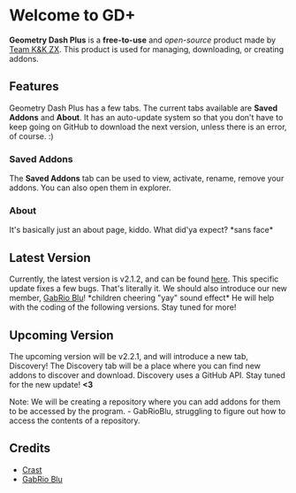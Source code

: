 # Welcome to GD+
**Geometry Dash Plus** is a **free-to-use** and *open-source* product made by [Team K&K ZX](https://www.youtube.com/c/TeamKKZX). This product is used for managing, downloading, or creating addons.
## Features
Geometry Dash Plus has a few tabs. The current tabs available are **Saved Addons** and **About**. It has an auto-update system so that you don't have to keep going on GitHub to download the next version, unless there is an error, of course. :)
### Saved Addons
The **Saved Addons** tab can be used to view, activate, rename, remove your addons. You can also open them in explorer.
### About
It's basically just an about page, kiddo. What did'ya expect? \*sans face\*
## Latest Version
Currently, the latest version is v2.1.2, and can be found [here](https://github.com/TheRealCrastWasTaken/GeometryDashPlus-Versions/blob/master/GD%2B%20v2.1.2.zip).
This specific update fixes a few bugs. That's literally it.
We should also introduce our new member, [GabRio Blu](https://github.com/GabRioBlu)! \*children cheering "yay" sound effect\* He will help with the coding of the following versions. Stay tuned for more!
## Upcoming Version
The upcoming version will be v2.2.1, and will introduce a new tab, Discovery!
The Discovery tab will be a place where you can find new addons to discover and download. Discovery uses a GitHub API.
Stay tuned for the new update! **<3**

Note: We will be creating a repository where you can add addons for them to be accessed by the program. - GabRioBlu, struggling to figure out how to access the contents of a repository.

## Credits
- [Crast](https://github.com/TheRealCrastWasTaken)
- [GabRio Blu](https://github.com/GabRioBlu)
